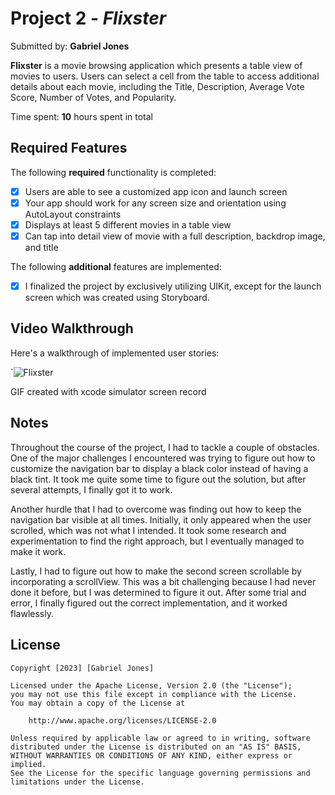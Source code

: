 # Project 2 - *Flixster*

Submitted by: **Gabriel Jones**

**Flixster** is a movie browsing application which presents a table view of movies to users. Users can select a cell from the table to access additional details about each movie, including the Title, Description, Average Vote Score, Number of Votes, and Popularity.

Time spent: **10** hours spent in total

## Required Features

The following **required** functionality is completed:

- [x] Users are able to see a customized app icon and launch screen
- [x] Your app should work for any screen size and orientation using AutoLayout constraints
- [x] Displays at least 5 different movies in a table view
- [x] Can tap into detail view of movie with a full description, backdrop image, and title

The following **additional** features are implemented:

- [x] I finalized the project by exclusively utilizing UIKit, except for the launch screen which was created using Storyboard.

## Video Walkthrough

Here's a walkthrough of implemented user stories:

`![Flixster](https://media.giphy.com/media/v1.Y2lkPTc5MGI3NjExZDEyNWJjY2IzNzRlODQ4NGEyNjc2NzdjODAxMzk0OGJkYTEwMmU4NyZjdD1n/rfG7Zob6u79Rqc0YY3/giphy.gif)

GIF created with xcode simulator screen record

## Notes

Throughout the course of the project, I had to tackle a couple of obstacles. One of the major challenges I encountered was trying to figure out how to customize the navigation bar to display a black color instead of having a black tint. It took me quite some time to figure out the solution, but after several attempts, I finally got it to work.

Another hurdle that I had to overcome was finding out how to keep the navigation bar visible at all times. Initially, it only appeared when the user scrolled, which was not what I intended. It took some research and experimentation to find the right approach, but I eventually managed to make it work.

Lastly, I had to figure out how to make the second screen scrollable by incorporating a scrollView. This was a bit challenging because I had never done it before, but I was determined to figure it out. After some trial and error, I finally figured out the correct implementation, and it worked flawlessly.

## License

    Copyright [2023] [Gabriel Jones]

    Licensed under the Apache License, Version 2.0 (the "License");
    you may not use this file except in compliance with the License.
    You may obtain a copy of the License at

        http://www.apache.org/licenses/LICENSE-2.0

    Unless required by applicable law or agreed to in writing, software
    distributed under the License is distributed on an "AS IS" BASIS,
    WITHOUT WARRANTIES OR CONDITIONS OF ANY KIND, either express or implied.
    See the License for the specific language governing permissions and
    limitations under the License.
 
